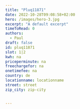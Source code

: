 ```yaml
---
title: "Pluq11871"
date: 2022-10-28T09:08:58+02:00
hero: /images/hero-3.jpg
excerpt: "A default excerpt"
timeToRead: 0
authors:
  - Paul
draft: false
id: pluq11871
slot: 1|2
kwh: na
priceperminute: na
freechargefor: na
onetimefee: na
country: de
locationname: locationname
street: street
zip_city: zip-city


---
```

